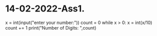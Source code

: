 # 14-02-2022-Ass1.
x = int(input("enter your number:"))
count = 0
while x > 0:
   x = int(x/10)
   count += 1
print("Number of Digits: ",count)
